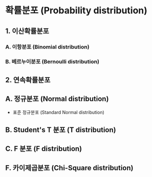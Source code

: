 # 확률분포 (Probability distribution)

## 1. 이산확률분포

### A. 이항분포 (Binomial distribution)

### B. 베르누이분포 (Bernoulli distribution)

## 2. 연속확률분포

## A. 정규분포 (Normal distribution)
- 표준 정규분포 (Standard Normal distribution)

## B. Student's T 분포 (T distribution)

## C. F 분포 (F distribution)

## F. 카이제곱분포 (Chi-Square distribution)
